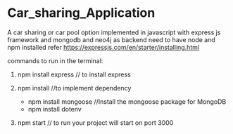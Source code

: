 # Car_sharing_Application
A car sharing or car pool option implemented in javascript with express js framework and mongodb and neo4j as backend
need to have node and npm installed refer https://expressjs.com/en/starter/installing.html

commands to run in the terminal:
1. npm install express // to install express

2. npm install  //to implement dependency
    - npm install mongoose //Install the mongoose package for MongoDB
    - npm install dotenv 
3. npm start // to run your project will start on port 3000
